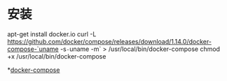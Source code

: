 # 安装
  apt-get install docker.io
  curl -L https://github.com/docker/compose/releases/download/1.14.0/docker-compose-`uname -s`-`uname -m` > /usr/local/bin/docker-compose
  chmod +x /usr/local/bin/docker-compose

*[docker-compose](https://linux.cn/article-8746-1.html)

